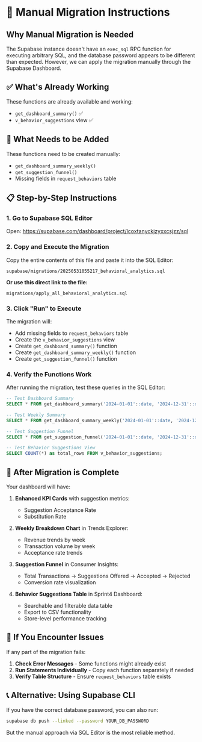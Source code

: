 # 🚀 Manual Migration Instructions

## Why Manual Migration is Needed

The Supabase instance doesn't have an `exec_sql` RPC function for executing arbitrary SQL, and the database password appears to be different than expected. However, we can apply the migration manually through the Supabase Dashboard.

## ✅ What's Already Working

These functions are already available and working:
- `get_dashboard_summary()` ✅ 
- `v_behavior_suggestions` view ✅

## 🔧 What Needs to be Added

These functions need to be created manually:
- `get_dashboard_summary_weekly()`
- `get_suggestion_funnel()`
- Missing fields in `request_behaviors` table

## 📋 Step-by-Step Instructions

### 1. Go to Supabase SQL Editor
Open: https://supabase.com/dashboard/project/lcoxtanyckjzyxxcsjzz/sql

### 2. Copy and Execute the Migration
Copy the entire contents of this file and paste it into the SQL Editor:

```
supabase/migrations/20250531055217_behavioral_analytics.sql
```

**Or use this direct link to the file:**
```
migrations/apply_all_behavioral_analytics.sql
```

### 3. Click "Run" to Execute

The migration will:
- Add missing fields to `request_behaviors` table
- Create the `v_behavior_suggestions` view
- Create `get_dashboard_summary()` function
- Create `get_dashboard_summary_weekly()` function  
- Create `get_suggestion_funnel()` function

### 4. Verify the Functions Work

After running the migration, test these queries in the SQL Editor:

```sql
-- Test Dashboard Summary
SELECT * FROM get_dashboard_summary('2024-01-01'::date, '2024-12-31'::date, NULL);

-- Test Weekly Summary  
SELECT * FROM get_dashboard_summary_weekly('2024-01-01'::date, '2024-12-31'::date, NULL) LIMIT 3;

-- Test Suggestion Funnel
SELECT * FROM get_suggestion_funnel('2024-01-01'::date, '2024-12-31'::date, NULL);

-- Test Behavior Suggestions View
SELECT COUNT(*) as total_rows FROM v_behavior_suggestions;
```

## 🎉 After Migration is Complete

Your dashboard will have:

1. **Enhanced KPI Cards** with suggestion metrics:
   - Suggestion Acceptance Rate
   - Substitution Rate

2. **Weekly Breakdown Chart** in Trends Explorer:
   - Revenue trends by week
   - Transaction volume by week  
   - Acceptance rate trends

3. **Suggestion Funnel** in Consumer Insights:
   - Total Transactions → Suggestions Offered → Accepted → Rejected
   - Conversion rate visualization

4. **Behavior Suggestions Table** in Sprint4 Dashboard:
   - Searchable and filterable data table
   - Export to CSV functionality
   - Store-level performance tracking

## 🚨 If You Encounter Issues

If any part of the migration fails:

1. **Check Error Messages** - Some functions might already exist
2. **Run Statements Individually** - Copy each function separately if needed
3. **Verify Table Structure** - Ensure `request_behaviors` table exists

## 📞 Alternative: Using Supabase CLI

If you have the correct database password, you can also run:

```bash
supabase db push --linked --password YOUR_DB_PASSWORD
```

But the manual approach via SQL Editor is the most reliable method.